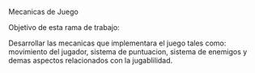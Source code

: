Mecanicas de Juego

Objetivo de esta rama de trabajo:

Desarrollar las mecanicas que implementara el juego
tales  como:  movimiento  del jugador,  sistema  de
puntuacion, sistema de  enemigos  y demas  aspectos
relacionados con la jugablilidad.
